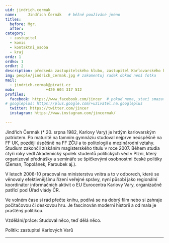 ```yaml
---
uid: jindrich.cermak
name:     Jindřich Čermák  	# běžně používáné jméno
titles:
  before: Mgr.
  after:
category:
  - zastupitel
  - komis
  - kontaktni_osoba
  - kraj
ordz: 1
ordko: 1
ordkr: 2
description: předseda zastupitelského klubu, zastupitel Karlovarského kraje, Radní Karlovarského kraje pro školství
img: people/jindrich_cermak.jpg # zakomentuj radek dokud není fotka
mail:
  - jindrich.cermak@pirati.cz
mob:			  +420 604 317 512
profiles:
  facebook: https://www.facebook.com/jincer  # pokud nema, staci smazat tuto radku
# googleplus: https://plus.google.com/+uzivatel.na.googleplus
  twitter: https://twitter.com/jincer
  instagram: https://www.instagram.com/jincermak/ 
   
---
```


Jindřich Čermák (* 20. srpna 1982, Karlovy Vary) je hrdým karlovarským patriotem. Po maturitě na tamním gymnáziu studoval nejprve neúspěšně na FF UK, později úspěšně na FF ZČU a to politologii a mezinárodní vztahy. Studium zakončil získáním magisterského titulu v roce 2007. Během studia čtyři roky vedl Akademický spolek studentů politických věd v Plzni, který organizoval přednášky a semináře se špičkovými osobnostmi české politiky (Zeman, Topolánek, Paroubek aj.).

V letech 2008-10 pracoval na ministerstvu vnitra a to v odborech, které se věnovaly efektivnějšímu řízení veřejné správy, nyní působí jako regionální koordinátor informačních aktivit o EU Eurocentra Karlovy Vary, organizačně patřící pod Úřad vlády ČR.

Ve volném čase si rád přečte knihu, podívá se na dobrý film nebo si zahraje počítačovou či deskovou hru. Je fascinován moderní historií a od mala je praštěný politikou.

Vzdělání/práce: Studoval něco, teď dělá něco.

Politik: zastupitel Karlových Varů

- - - 
